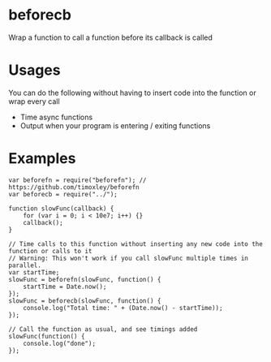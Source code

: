 # beforecb
Wrap a function to call a function before its callback is called

# Usages

You can do the following without having to insert code into the function or wrap every call

- Time async functions 
- Output when your program is entering / exiting functions 

# Examples

```
var beforefn = require("beforefn"); // https://github.com/timoxley/beforefn
var beforecb = require("../"); 

function slowFunc(callback) {
    for (var i = 0; i < 10e7; i++) {}
    callback();
}

// Time calls to this function without inserting any new code into the function or calls to it
// Warning: This won't work if you call slowFunc multiple times in parallel.
var startTime;
slowFunc = beforefn(slowFunc, function() {
    startTime = Date.now();
});
slowFunc = beforecb(slowFunc, function() {
    console.log("Total time: " + (Date.now() - startTime));
});

// Call the function as usual, and see timings added
slowFunc(function() {
    console.log("done");
});
```

